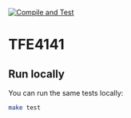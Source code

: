 [![Compile and Test](https://github.com/marnicbar/tfe4141/actions/workflows/test.yml/badge.svg?branch=main)](https://github.com/marnicbar/tfe4141/actions/workflows/test.yml)

# TFE4141

## Run locally

You can run the same tests locally:

```bash
make test
```
